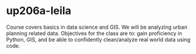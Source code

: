 # up206a-leila

Course covers basics in data science and GIS. We will be analyzing urban planning related data. Objectives for the class are to: gain proficiency in Python, GIS, and be able to confidently clean/analyze real world data using code. 

